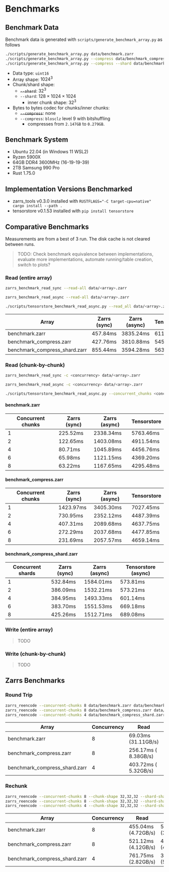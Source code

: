 
# Benchmarks

## Benchmark Data
Benchmark data is generated with `scripts/generate_benchmark_array.py` as follows
```bash
./scripts/generate_benchmark_array.py data/benchmark.zarr
./scripts/generate_benchmark_array.py --compress data/benchmark_compress.zarr
./scripts/generate_benchmark_array.py --compress --shard data/benchmark_compress_shard.zarr
```
- Data type: `uint16`
- Array shape: $1024^3$
- Chunk/shard shape:
  - ~~`--shard`~~: $32^3$
  - `--shard`: $128\times1024\times1024$
    - inner chunk shape: $32^3$
- Bytes to bytes codec for chunks/inner chunks:
  - ~~`--compress`~~: none
  - `--compress`: `blosclz` level 9 with bitshuffling
    - compresses from `2.147GB` to `0.279GB`.

## Benchmark System
- Ubuntu 22.04 (in Windows 11 WSL2)
- Ryzen 5900X
- 64GB DDR4 3600MHz (16-19-19-39)
- 2TB Samsung 990 Pro
- Rust 1.75.0

## Implementation Versions Benchmarked
- zarrs_tools v0.3.0 installed with `RUSTFLAGS="-C target-cpu=native" cargo install --path .`
- tensorstore v0.1.53 installed with `pip install tensorstore`

## Comparative Benchmarks
Measurements are from a best of 3 run. The disk cache is not cleared between runs.
 > TODO: Check benchmark equivalence between implementations, evaluate more implementations, automate running/table creation, switch to plots?

### Read (entire array)
```bash
zarrs_benchmark_read_sync --read-all data/<array>.zarr
```
```bash
zarrs_benchmark_read_async --read-all data/<array>.zarr
```
```bash
./scripts/tensorstore_benchmark_read_async.py --read_all data/<array>.zarr
```

| Array                         | Zarrs (sync) | Zarrs (async) | Tensorstore |
|----------------------------   |--------------|---------------|-------------|
| benchmark.zarr                | 457.84ms     | 3835.24ms     | 611.25ms    |
| benchmark_compress.zarr       | 427.76ms     | 3810.88ms     | 545.48ms    |
| benchmark_compress_shard.zarr | 855.44ms     | 3594.28ms     | 563.19ms    |

### Read (chunk-by-chunk)
```bash
zarrs_benchmark_read_sync -c <concurrency> data/<array>.zarr
```
```bash
zarrs_benchmark_read_async -c <concurrency> data/<array>.zarr
```
```bash
./scripts/tensorstore_benchmark_read_async.py --concurrent_chunks <concurrency> data/<array>.zarr
```

#### benchmark.zarr
| Concurrent chunks | Zarrs (sync) | Zarrs (async) | Tensorstore |
|-------------------|--------------|---------------|-------------|
| 1                 | 225.52ms     | 2338.34ms     | 5763.46ms   |
| 2                 | 122.65ms     | 1403.08ms     | 4911.54ms   |
| 4                 |  80.71ms     | 1045.89ms     | 4456.76ms   |
| 6                 |  65.98ms     | 1121.15ms     | 4369.20ms   |
| 8                 |  63.22ms     | 1167.65ms     | 4295.48ms   |

#### benchmark_compress.zarr
| Concurrent chunks | Zarrs (sync) | Zarrs (async) | Tensorstore |
|-------------------|--------------|---------------|-------------|
| 1                 | 1423.97ms    | 3405.30ms     | 7027.45ms   |
| 2                 |  730.95ms    | 2352.12ms     | 4487.39ms   |
| 4                 |  407.31ms    | 2089.68ms     | 4637.75ms   |
| 6                 |  272.29ms    | 2037.68ms     | 4477.85ms   |
| 8                 |  231.69ms    | 2057.57ms     | 4659.14ms   |

#### benchmark_compress_shard.zarr
| Concurrent shards | Zarrs (sync) | Zarrs (async) | Tensorstore (async) |
|-------------------|--------------|---------------|---------------------|
| 1                 | 532.84ms     | 1584.01ms     | 573.81ms            |
| 2                 | 386.09ms     | 1532.21ms     | 573.21ms            |
| 4                 | 384.95ms     | 1493.33ms     | 601.14ms            |
| 6                 | 383.70ms     | 1551.53ms     | 669.18ms            |
| 8                 | 425.26ms     | 1512.71ms     | 689.08ms            |

### Write (entire array)
 > TODO

### Write (chunk-by-chunk)
 > TODO

## Zarrs Benchmarks

### Round Trip
```bash
zarrs_reencode --concurrent-chunks 8 data/benchmark.zarr data/benchmark_copy0.zarr
zarrs_reencode --concurrent-chunks 8 data/benchmark_compress.zarr data/benchmark_compress_copy0.zarr
zarrs_reencode --concurrent-chunks 4 data/benchmark_compress_shard.zarr data/benchmark_compress_shard_copy0.zarr
```

| Array                         | Concurrency | Read                 | Write               | Total    |
|-------------------------------|-------------|----------------------|---------------------|----------|
| benchmark.zarr                | 8           |  69.03ms (31.11GB/s) | 461.53ms (4.65GB/s) | 513.78ms |
| benchmark_compress.zarr       | 8           | 256.17ms ( 8.38GB/s) | 516.23ms (4.16GB/s) | 772.39ms |
| benchmark_compress_shard.zarr | 4           | 403.72ms ( 5.32GB/s) | 485.06ms (4.43GB/s) | 888.77ms |

### Rechunk
```bash
zarrs_reencode --concurrent-chunks 8 --chunk-shape 32,32,32 --shard-shape 64,0,0 data/benchmark.zarr data/benchmark_copy1.zarr
zarrs_reencode --concurrent-chunks 8 --chunk-shape 32,32,32 --shard-shape 64,0,0 data/benchmark_compress.zarr data/benchmark_compress_copy1.zarr
zarrs_reencode --concurrent-chunks 4 --chunk-shape 32,32,32 --shard-shape 64,0,0 data/benchmark_compress_shard.zarr data/benchmark_compress_shard_copy1.zarr
```

| Array                         | Concurrency | Read                | Write               | Total     |
|-------------------------------|-------------|---------------------|---------------------|-----------|
| benchmark.zarr                | 8           | 455.04ms (4.72GB/s) | 594.05ms (3.61GB/s) | 1049.09ms |
| benchmark_compress.zarr       | 8           | 521.12ms (4.12GB/s) | 476.53ms (4.51GB/s) |  977.65ms |
| benchmark_compress_shard.zarr | 4           | 761.75ms (2.82GB/s) | 373.88ms (5.74GB/s) | 1135.63ms |
